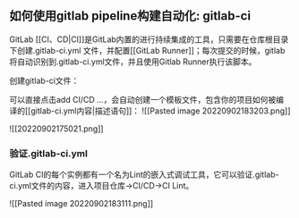 ## 如何使用gitlab pipeline构建自动化: gitlab-ci

GitLab [[CI、CD|CI]]是GitLab内置的进行持续集成的工具，只需要在仓库根目录下创建.gitlab-ci.yml 文件，并配置[[GitLab Runner]]；每次提交的时候，gitlab将自动识别到.gitlab-ci.yml文件，并且使用Gitlab Runner执行该脚本。

创建gitlab-ci文件：

可以直接点击add CI/CD ...，会自动创建一个模板文件，包含你的项目如何被编译的[[gitlab-ci.yml内容|描述语句]]：
![[Pasted image 20220902183203.png]]

![[20220902175021.png]]




### 验证.gitlab-ci.yml

GitLab CI的每个实例都有一个名为Lint的嵌入式调试工具，它可以验证.gitlab-ci.yml文件的内容，进入项目仓库->CI/CD->CI Lint。

![[Pasted image 20220902183111.png]]